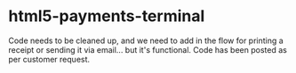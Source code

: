 html5-payments-terminal
=======================

Code needs to be cleaned up, and we need to add in the flow for printing a receipt or sending it via email... but it's functional. Code has been posted as per customer request.